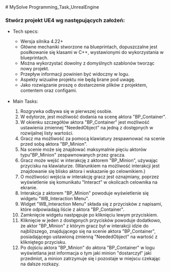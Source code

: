 <!DOCTYPE html>
<html lang="en">
<head>
  <meta charset="UTF-8">
  <meta name="viewport" content="width=device-width, initial-scale=1.0">
  <meta http-equiv="X-UA-Compatible" content="ie=edge">
  <title>MySolve</title>
  <link href="https://stackpath.bootstrapcdn.com/bootstrap/4.4.1/css/bootstrap.min.css" rel="stylesheet" integrity="sha384-Vkoo8x4CGsO3+Hhxv8T/Q5PaXtkKtu6ug5TOeNV6gBiFeWPGFN9MuhOf23Q9Ifjh" crossorigin="anonymous">
</head>
<body>
  # MySolve
 Programming_Task_UnrealEngine

### Stwórz projekt UE4 wg następujących założeń: 
<ul>
 <li>Tech specs:</li>
  <ul>
   <li>Wersja silnika 4.22+</li>
   <li>Główne mechaniki stworzone na blueprintach, dopuszczalne jest posiłkowanie się klasami w C++,
       wystawionymi do wykorzystania w blueprintach.</li>
   <li>Można wykorzystać dowolny z domyślnych szablonów tworząc nowy projekt.</li>
   <li>Przepływ informacji powinien być widoczny w logu.</li>
   <li>Aspekty wizualne projektu nie będą brane pod uwagę.</li>
   <li>Jako rozwiązanie proszę o dostarczenie plików z projektem, contentem oraz configami.</li>
  </ul>
  <br>
 <li>Main Tasks:</li>
  <ol type="1">
   <li>Rozgrywka odbywa się w pierwszej osobie.</li>
   <li>W edytorze, jest możliwość dodania na scenę aktora "BP_Container".</li>
   <li>W okienku szczegółów aktora "BP_Container" jest możliwość ustawienia zmiennej 
       "NeededObject" na jedną z dostępnych w rozwijalnej listy wartości. </li>
   <li>Gracz ma możliwość za pomocą klawiatury zespawnować na scenie przed sobą aktora 
       "BP_Minion". </li>
   <li>Na scenie może się znajdować maksymalnie pięciu aktorów typu"BP_Minion"
       zespawnowanych przez gracza. </li>
   <li>Gracz może wejść w interakcję z aktorem "BP_Minion", używając przycisku na
       klawiaturze. (Warunkiem na możliwość interakcji jest znajdowanie się blisko aktora i 
       wskazanie go celownikiem.) </li>
   <li>O możliwości wejścia w interakcję gracz jest oznajmiany, poprzez wyświetlenie się
       komunikatu "Interact" w okolicach celownika na ekranie. </li>
   <li>Interakcja z aktorem "BP_Minion" powoduje  wyświetlenie się widgetu
       "WB_Interaction Menu".</li>
   <li>Widget "WB_Interaction Menu" składa się z przycisków z napisami, które odpowiadają
       liście z aktora "BP_Container".</li>
   <li>Zamknięcie widgetu nastpępuje po kliknięciu lewym przyciskiem.</li>
   <li>Kliknięcie w jeden z dostępnych przycisków powoduje dodatkowo, że aktor "BP_Minion" z
       którym gracz był w interakcji idzie do najbliższego, znajdującego się na scenie aktora
       "BP_Container", posiadającego ustawioną zmienną "NeededObject" na wartość z
       klikniętego przycisku. </li>
   <li>Po dojściu aktora "BP_Minion" do aktora "BP_Container" w logu wyświetlana jest
       informacja o tym jaki minion "dostarczył" jaki przedmiot, a minion zatrzymuje się i
       pozostaje w miejscu czekając na dalsze rozkazy. </li>
  </ol>
</ul>
</body>
</html>
